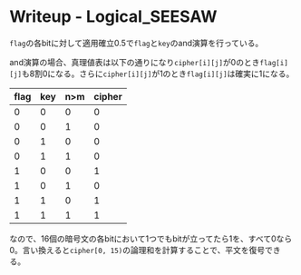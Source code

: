 # Writeup - Logical_SEESAW


`flag`の各bitに対して適用確立0.5で`flag`と`key`のand演算を行っている。

and演算の場合、真理値表は以下の通りになり`cipher[i][j]`が0のとき`flag[i][j]`も8割0になる。さらに`cipher[i][j]`が1のとき`flag[i][j]`は確実に1になる。


| flag | key | n>m | cipher |
|-|-|-|-|
|0|0|0|0|
|0|0|1|0|
|0|1|0|0|
|0|1|1|0|
|1|0|0|1|
|1|0|1|0|
|1|1|0|1|
|1|1|1|1|


なので、16個の暗号文の各bitにおいて1つでもbitが立ってたら1を、すべて0なら0。言い換えると`cipher[0, 15)`の論理和を計算することで、平文を復号できる。
